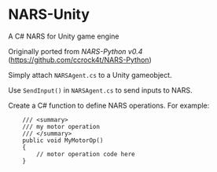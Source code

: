 # NARS-Unity
A C# NARS for Unity game engine

Originally ported from *NARS-Python v0.4* (https://github.com/ccrock4t/NARS-Python)


Simply attach `NARSAgent.cs` to a Unity gameobject.

Use `SendInput()` in `NARSAgent.cs` to send inputs to NARS.

Create a C# function to define NARS operations. For example:
```
    /// <summary>
    /// my motor operation
    /// </summary>
    public void MyMotorOp()
    {
        // motor operation code here
    }
```

